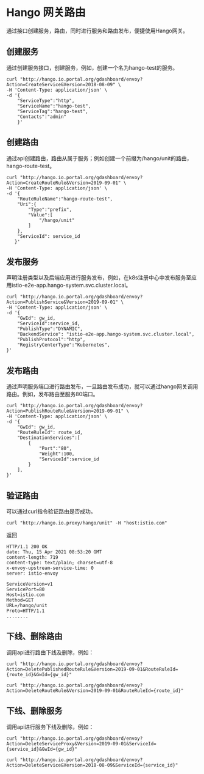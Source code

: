# Hango 网关路由

通过接口创建服务，路由，同时进行服务和路由发布，便捷使用Hango网关。

## 创建服务

通过创建服务接口，创建服务，例如，创建一个名为hango-test的服务。

```shell
curl "http://hango.io.portal.org/gdashboard/envoy?Action=CreateService&Version=2018-08-09" \
-H 'Content-Type: application/json' \
-d '{
    "ServiceType":"http",
    "ServiceName":"hango-test",
    "ServiceTag":"hango-test",
    "Contacts":"admin"
    }'
```

## 创建路由

通过api创建路由，路由从属于服务；例如创建一个前缀为/hango/unit的路由，hango-route-test。

```shell
curl "http://hango.io.portal.org/gdashboard/envoy?Action=CreateRouteRule&Version=2019-09-01" \
-H 'Content-Type: application/json' \
-d '{
    "RouteRuleName":"hango-route-test",
    "Uri":{
        "Type":"prefix",
        "Value":[
            "/hango/unit"
        ]
    },
    "ServiceId": service_id
   }'
```

## 发布服务

声明注册类型以及后端应用进行服务发布，例如，在k8s注册中心中发布服务至应用istio-e2e-app.hango-system.svc.cluster.local。

```shell
curl "http://hango.io.portal.org/gdashboard/envoy?Action=PublishService&Version=2019-09-01" \
-H 'Content-Type: application/json' \
-d '{
    "GwId": gw_id,
    "ServiceId":service_id,
    "PublishType":"DYNAMIC",
    "BackendService": "istio-e2e-app.hango-system.svc.cluster.local",
    "PublishProtocol":"http",
    "RegistryCenterType":"Kubernetes",
}'
```

## 发布路由

通过声明服务端口进行路由发布，一旦路由发布成功，就可以通过hango网关调用路由。例如，发布路由至服务80端口。

```shell
curl "http://hango.io.portal.org/gdashboard/envoy?Action=PublishRouteRule&Version=2019-09-01" \
-H 'Content-Type: application/json' \
-d '{
    "GwId": gw_id,
    "RouteRuleId": route_id,
    "DestinationServices":[
        {
            "Port":"80",
            "Weight":100,
            "ServiceId":service_id
        }
    ],
}'
```

## 验证路由

可以通过curl指令验证路由是否成功。

```shell
curl "http://hango.io.proxy/hango/unit" -H "host:istio.com"
```

返回

```shell
HTTP/1.1 200 OK
date: Thu, 15 Apr 2021 08:53:20 GMT
content-length: 719
content-type: text/plain; charset=utf-8
x-envoy-upstream-service-time: 0
server: istio-envoy

ServiceVersion=v1
ServicePort=80
Host=istio.com
Method=GET
URL=/hango/unit
Proto=HTTP/1.1
........
```

## 下线、删除路由

调用api进行路由下线及删除，例如：

```shell
curl "http://hango.io.portal.org/gdashboard/envoy?Action=DeletePublishedRouteRule&Version=2019-09-01&RouteRuleId={route_id}&GwId={gw_id}"

curl "http://hango.io.portal.org/gdashboard/envoy?Action=DeleteRouteRule&Version=2019-09-01&RouteRuleId={route_id}"
```

## 下线、删除服务

调用api进行服务下线及删除，例如：

```shell
curl "http://hango.io.portal.org/gdashboard/envoy?Action=DeleteServiceProxy&Version=2019-09-01&ServiceId={service_id}&GwId={gw_id}"

curl "http://hango.io.portal.org/gdashboard/envoy?Action=DeleteService&Version=2018-08-09&ServiceId={service_id}"
```
